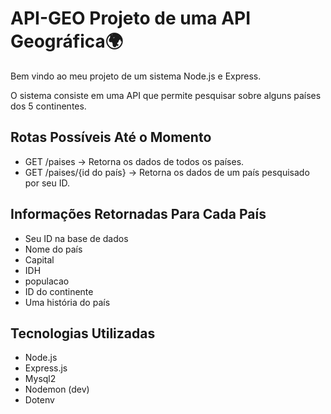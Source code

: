 <h1>API-GEO Projeto de uma API Geográfica🌍</h1>
<p>Bem vindo ao meu projeto de um sistema Node.js e Express.</p>
<p>O sistema consiste em uma API que permite pesquisar sobre alguns países dos 5 continentes.</p>
<h2>Rotas Possíveis Até o Momento</h2>
<ul>
    <li>GET /paises -> Retorna os dados de todos os países.</li>
    <li>GET /paises/{id do país} -> Retorna os dados de um país pesquisado por seu ID.</li>
</ul>
<h2>Informações Retornadas Para Cada País</h2>
<ul>
    <li>Seu ID na base de dados</li>
    <li>Nome do país</li>
    <li>Capital</li>
    <li>IDH</li>
    <li>populacao</li>
    <li>ID do continente</li>
    <li>Uma história do país</li>
</ul>
<h2>Tecnologias Utilizadas</h2>
<ul>
    <li>Node.js</li>
    <li>Express.js</li>
    <li>Mysql2</li>
    <li>Nodemon (dev)</li>
    <li>Dotenv</li>
</ul>
